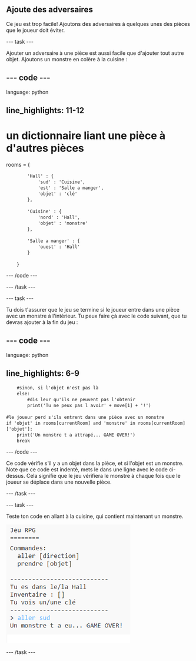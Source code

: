 ## Ajoute des adversaires

Ce jeu est trop facile! Ajoutons des adversaires à quelques unes des pièces que le joueur doit éviter.

\--- task \---

Ajouter un adversaire à une pièce est aussi facile que d'ajouter tout autre objet. Ajoutons un monstre en colère à la cuisine :

## \--- code \---

language: python

## line_highlights: 11-12

# un dictionnaire liant une pièce à d'autres pièces

rooms = {

            'Hall' : {
                'sud' : 'Cuisine',
                'est' : 'Salle a manger',
                'objet' : 'clé'
            },
    
            'Cuisine' : {
                'nord' : 'Hall',
                'objet' : 'monstre'
            },
    
            'Salle a manger' : {
                'ouest' : 'Hall'
            }
    
        }
    

\--- /code \---

\--- /task \---

\--- task \---

Tu dois t'assurer que le jeu se termine si le joueur entre dans une pièce avec un monstre à l'intérieur. Tu peux faire çà avec le code suivant, que tu devras ajouter à la fin du jeu :

## \--- code \---

language: python

## line_highlights: 6-9

        #sinon, si l'objet n'est pas là
        else:
            #dis leur qu'ils ne peuvent pas l'obtenir
            print('Tu ne peux pas l avoir' + move[1] + '!')
    
    #le joueur perd s'ils entrent dans une pièce avec un monstre
    if 'objet' in rooms[currentRoom] and 'monstre' in rooms[currentRoom]['objet']:
        print('Un monstre t a attrapé... GAME OVER!')
        break
    

\--- /code \---

Ce code vérifie s'il y a un objet dans la pièce, et si l'objet est un monstre. Note que ce code est indenté, mets le dans une ligne avec le code ci-dessus. Cela signifie que le jeu vérifiera le monstre à chaque fois que le joueur se déplace dans une nouvelle pièce.

\--- /task \---

\--- task \---

Teste ton code en allant à la cuisine, qui contient maintenant un monstre.

![capture d'écran](images/rpg-monster-test.png)

\--- /task \---